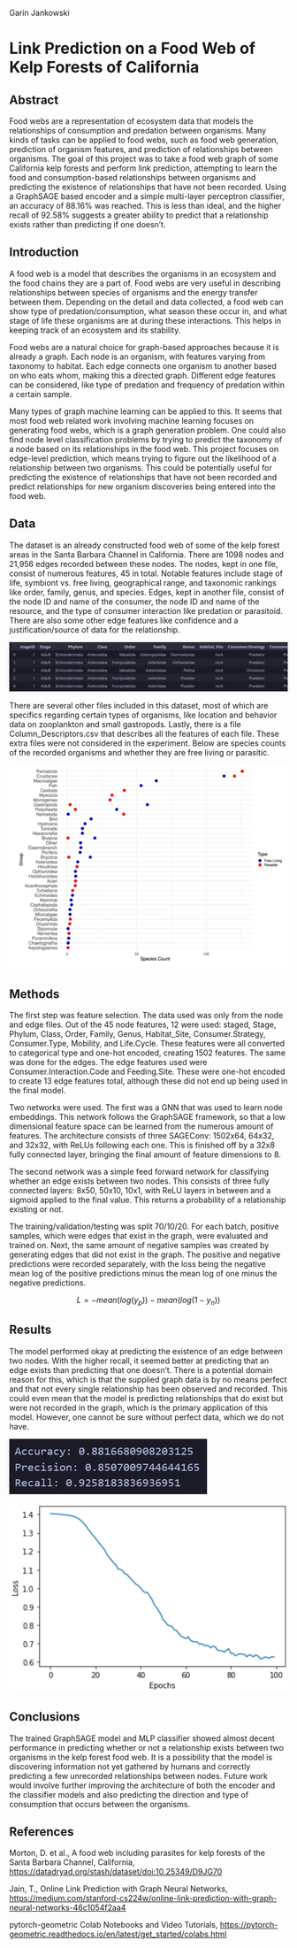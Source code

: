 Garin Jankowski

# Link Prediction on a Food Web of Kelp Forests of California

## Abstract

Food webs are a representation of ecosystem data that models the relationships of consumption and predation between organisms. Many kinds of tasks can be applied to food webs, such as food web generation, prediction of organism features, and prediction of relationships between organisms. The goal of this project was to take a food web graph of some California kelp forests and perform link prediction, attempting to learn the food and consumption-based relationships between organisms and predicting the existence of relationships that have not been recorded. Using a GraphSAGE based encoder and a simple multi-layer perceptron classifier, an accuracy of 88.16% was reached. This is less than ideal, and the higher recall of 92.58% suggests a greater ability to predict that a relationship exists rather than predicting if one doesn’t.

## Introduction

A food web is a model that describes the organisms in an ecosystem and the food chains they are a part of. Food webs are very useful in describing relationships between species of organisms and the energy transfer between them. Depending on the detail and data collected, a food web can show type of predation/consumption, what season these occur in, and what stage of life these organisms are at during these interactions. This helps in keeping track of an ecosystem and its stability.

Food webs are a natural choice for graph-based approaches because it is already a graph. Each node is an organism, with features varying from taxonomy to habitat. Each edge connects one organism to another based on who eats whom, making this a directed graph. Different edge features can be considered, like type of predation and frequency of predation within a certain sample.

Many types of graph machine learning can be applied to this. It seems that most food web related work involving machine learning focuses on generating food webs, which is a graph generation problem. One could also find node level classification problems by trying to predict the taxonomy of a node based on its relationships in the food web. This project focuses on edge-level prediction, which means trying to figure out the likelihood of a relationship between two organisms. This could be potentially useful for predicting the existence of relationships that have not been recorded and predict relationships for new organism discoveries being entered into the food web.

## Data

The dataset is an already constructed food web of some of the kelp forest areas in the Santa Barbara Channel in California. There are 1098 nodes and 21,956 edges recorded between these nodes. The nodes, kept in one file, consist of numerous features, 45 in total. Notable features include stage of life, symbiont vs. free living, geographical range, and taxonomic rankings like order, family, genus, and species. Edges, kept in another file, consist of the node ID and name of the consumer, the node ID and name of the resource, and the type of consumer interaction like predation or parasitoid. There are also some other edge features like confidence and a justification/source of data for the relationship.

![alt text](https://github.com/GarinJankowski/GraphMLFoodWeb/blob/main/images/Picture1.png)

There are several other files included in this dataset, most of which are specifics regarding certain types of organisms, like location and behavior data on zooplankton and small gastropods. Lastly, there is a file Column_Descriptors.csv that describes all the features of each file. These extra files were not considered in the experiment. Below are species counts of the recorded organisms and whether they are free living or parasitic.

![alt text](https://github.com/GarinJankowski/GraphMLFoodWeb/blob/main/images/Picture2.png)

## Methods	                          

The first step was feature selection. The data used was only from the node and edge files. Out of the 45 node features, 12 were used: staged, Stage, Phylum, Class, Order, Family, Genus, Habitat_Site, Consumer.Strategy, Consumer.Type, Mobility, and Life.Cycle. These features were all converted to categorical type and one-hot encoded, creating 1502 features. The same was done for the edges. The edge features used were Consumer.Interaction.Code and Feeding.Site. These were one-hot encoded to create 13 edge features total, although these did not end up being used in the final model.

Two networks were used. The first was a GNN that was used to learn node embeddings. This network follows the GraphSAGE framework, so that a low dimensional feature space can be learned from the numerous amount of features. The architecture consists of three SAGEConv: 1502x64, 64x32, and 32x32, with ReLUs following each one. This is finished off by a 32x8 fully connected layer, bringing the final amount of feature dimensions to 8.

The second network was a simple feed forward network for classifying whether an edge exists between two nodes. This consists of three fully connected layers: 8x50, 50x10, 10x1, with ReLU layers in between and a sigmoid applied to the final value. This returns a probability of a relationship existing or not.

The training/validation/testing was split 70/10/20. For each batch, positive samples, which were edges that exist in the graph, were evaluated and trained on. Next, the same amount of negative samples was created by generating edges that did not exist in the graph. The positive and negative predictions were recorded separately, with the loss being the negative mean log of the positive predictions minus the mean log of one minus the negative predictions.

$$ L= -mean(log(y_p)) - mean(log(1 - y_n)) $$

## Results

The model performed okay at predicting the existence of an edge between two nodes. With the higher recall, it seemed better at predicting that an edge exists than predicting that one doesn’t. There is a potential domain reason for this, which is that the supplied graph data is by no means perfect and that not every single relationship has been observed and recorded. This could even mean that the model is predicting relationships that do exist but were not recorded in the graph, which is the primary application of this model. However, one cannot be sure without perfect data, which we do not have.

![alt text](https://github.com/GarinJankowski/GraphMLFoodWeb/blob/main/images/Picture3.png)

![alt text](https://github.com/GarinJankowski/GraphMLFoodWeb/blob/main/images/Picture4.png)


## Conclusions

The trained GraphSAGE model and MLP classifier showed almost decent performance in predicting whether or not a relationship exists between two organisms in the kelp forest food web. It is a possibility that the model is discovering information not yet gathered by humans and correctly predicting a few unrecorded relationships between nodes. Future work would involve further improving the architecture of both the encoder and the classifier models and also predicting the direction and type of consumption that occurs between the organisms.


## References

Morton, D. et al., A food web including parasites for kelp forests of the Santa Barbara Channel, California, https://datadryad.org/stash/dataset/doi:10.25349/D9JG70

Jain, T., Online Link Prediction with Graph Neural Networks, https://medium.com/stanford-cs224w/online-link-prediction-with-graph-neural-networks-46c1054f2aa4

pytorch-geometric Colab Notebooks and Video Tutorials, https://pytorch-geometric.readthedocs.io/en/latest/get_started/colabs.html
